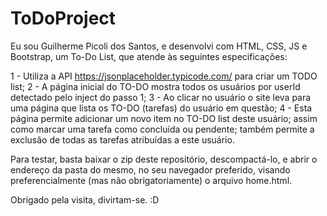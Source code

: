 # ToDoProject
Eu sou Guilherme Picoli dos Santos, e desenvolvi com HTML, CSS, JS e Bootstrap, um To-Do List, que atende às seguintes especificações:

1 - Utiliza a API https://jsonplaceholder.typicode.com/ para criar um TODO list;
2 - A página inicial do TO-DO  mostra todos os usuários por userId detectado pelo inject do passo 1;
3 - Ao clicar no usuário o site leva para uma página que lista os TO-DO (tarefas) do usuário em questão;
4 - Esta página permite adicionar um novo item no TO-DO list deste usuário; assim como marcar uma tarefa como concluída ou pendente; também permite a exclusão de todas as tarefas atribuídas a este usuário.


Para testar, basta baixar o zip deste repositório, descompactá-lo, e abrir o endereço da pasta do mesmo, no seu navegador preferido, visando preferencialmente (mas não obrigatoriamente) o arquivo home.html.

Obrigado pela visita, divirtam-se. :D
